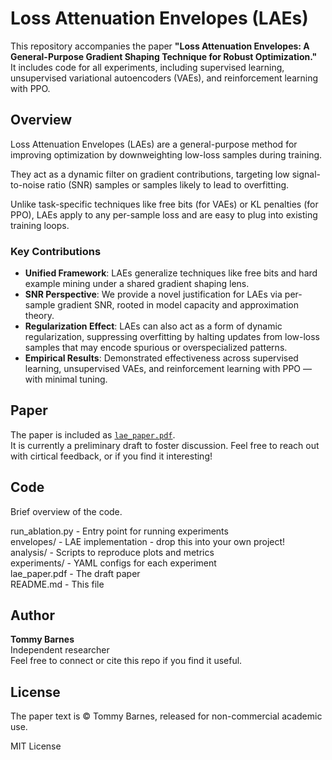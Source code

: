 # Loss Attenuation Envelopes (LAEs)

This repository accompanies the paper **"Loss Attenuation Envelopes: A General-Purpose Gradient Shaping Technique for Robust Optimization."**  
It includes code for all experiments, including supervised learning, unsupervised variational autoencoders (VAEs), and reinforcement learning with PPO.

## Overview

Loss Attenuation Envelopes (LAEs) are a general-purpose method for improving optimization by downweighting low-loss samples during training.

They act as a dynamic filter on gradient contributions, targeting low signal-to-noise ratio (SNR) samples or samples likely to lead to overfitting.

Unlike task-specific techniques like free bits (for VAEs) or KL penalties (for PPO), LAEs apply to any per-sample loss and are easy to plug into existing training loops.

### Key Contributions
- **Unified Framework**: LAEs generalize techniques like free bits and hard example mining under a shared gradient shaping lens.
- **SNR Perspective**: We provide a novel justification for LAEs via per-sample gradient SNR, rooted in model capacity and approximation theory.
- **Regularization Effect**: LAEs can also act as a form of dynamic regularization, suppressing overfitting by halting updates from low-loss samples that may encode spurious or overspecialized patterns.
- **Empirical Results**: Demonstrated effectiveness across supervised learning, unsupervised VAEs, and reinforcement learning with PPO — with minimal tuning.

## Paper

The paper is included as [`lae_paper.pdf`](./lae_paper.pdf).  
It is currently a preliminary draft to foster discussion. Feel free to reach out with cirtical feedback, or if you find it interesting!

## Code

Brief overview of the code.

run_ablation.py - Entry point for running experiments  
envelopes/ - LAE implementation - drop this into your own project!  
analysis/ - Scripts to reproduce plots and metrics  
experiments/ - YAML configs for each experiment  
lae_paper.pdf - The draft paper  
README.md - This file  

## Author

**Tommy Barnes**  
Independent researcher   
Feel free to connect or cite this repo if you find it useful.

## License

The paper text is © Tommy Barnes, released for non-commercial academic use.

MIT License